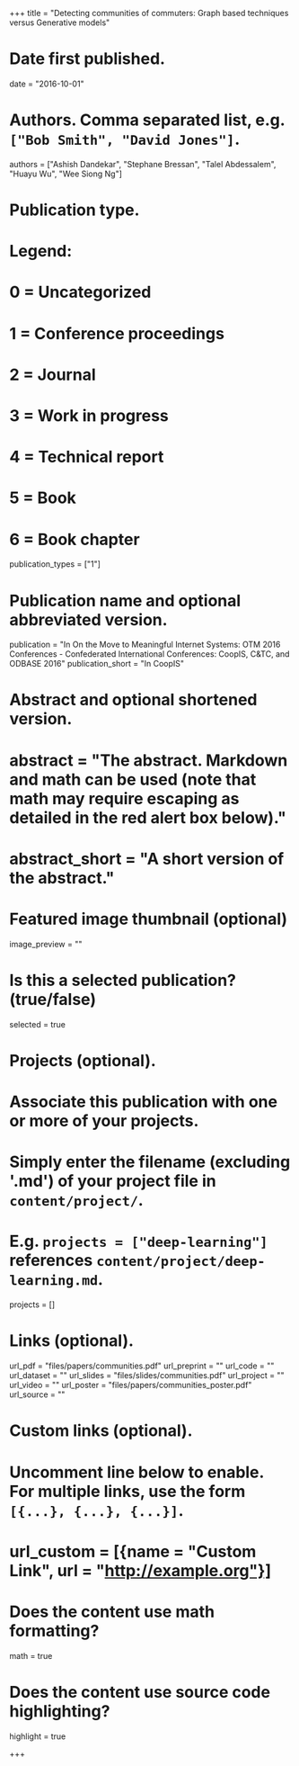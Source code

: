 +++
title = "Detecting communities of commuters: Graph based techniques versus Generative models"

# Date first published.
date = "2016-10-01"

# Authors. Comma separated list, e.g. `["Bob Smith", "David Jones"]`.
authors = ["Ashish Dandekar", "Stephane Bressan", "Talel Abdessalem", "Huayu Wu", "Wee Siong Ng"]

# Publication type.
# Legend:
# 0 = Uncategorized
# 1 = Conference proceedings
# 2 = Journal
# 3 = Work in progress
# 4 = Technical report
# 5 = Book
# 6 = Book chapter
publication_types = ["1"]

# Publication name and optional abbreviated version.
publication = "In On the Move to Meaningful Internet Systems: OTM 2016 Conferences - Confederated International Conferences: CoopIS, C&TC, and ODBASE 2016"
publication_short = "In CoopIS"

# Abstract and optional shortened version.
# abstract = "The abstract. Markdown and math can be used (note that math may require escaping as detailed in the red alert box below)."
# abstract_short = "A short version of the abstract."

# Featured image thumbnail (optional)
image_preview = ""

# Is this a selected publication? (true/false)
selected = true

# Projects (optional).
#   Associate this publication with one or more of your projects.
#   Simply enter the filename (excluding '.md') of your project file in `content/project/`.
#   E.g. `projects = ["deep-learning"]` references `content/project/deep-learning.md`.
projects = []

# Links (optional).
url_pdf = "files/papers/communities.pdf"
url_preprint = ""
url_code = ""
url_dataset = ""
url_slides = "files/slides/communities.pdf"
url_project = ""
url_video = ""
url_poster = "files/papers/communities_poster.pdf"
url_source = ""

# Custom links (optional).
#   Uncomment line below to enable. For multiple links, use the form `[{...}, {...}, {...}]`.
# url_custom = [{name = "Custom Link", url = "http://example.org"}]

# Does the content use math formatting?
math = true

# Does the content use source code highlighting?
highlight = true

+++

